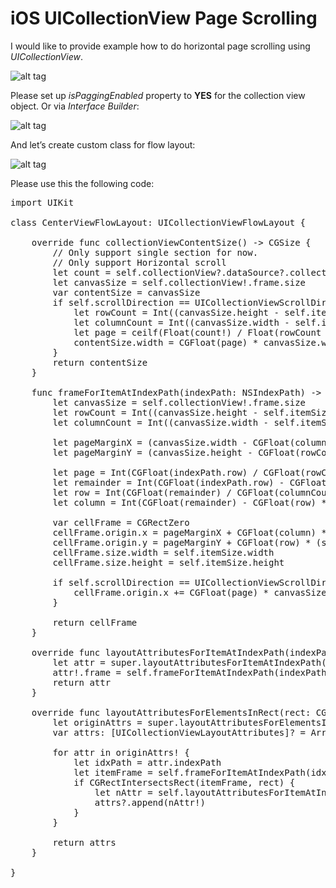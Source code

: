 # iOS UICollectionView Page Scrolling

I would like to provide example how to do horizontal page scrolling using <i>UICollectionView</i>.

![alt tag](https://raw.github.com/maximbilan/UICollectionViewHorizontalPaging/master/img/1.gif)

Please set up <i>isPaggingEnabled</i> property to <b>YES</b> for the collection view object. Or via <i>Interface Builder</i>:

![alt tag](https://raw.github.com/maximbilan/UICollectionViewHorizontalPaging/master/img/2.png)

And let’s create custom class for flow layout:

![alt tag](https://raw.github.com/maximbilan/UICollectionViewHorizontalPaging/master/img/3.png)

Please use this the following code:

<pre>
import UIKit

class CenterViewFlowLayout: UICollectionViewFlowLayout {
	
	override func collectionViewContentSize() -> CGSize {
		// Only support single section for now.
		// Only support Horizontal scroll
		let count = self.collectionView?.dataSource?.collectionView(self.collectionView!, numberOfItemsInSection: 0)
		let canvasSize = self.collectionView!.frame.size
		var contentSize = canvasSize
		if self.scrollDirection == UICollectionViewScrollDirection.Horizontal {
			let rowCount = Int((canvasSize.height - self.itemSize.height) / (self.itemSize.height + self.minimumInteritemSpacing) + 1)
			let columnCount = Int((canvasSize.width - self.itemSize.width) / (self.itemSize.width + self.minimumLineSpacing) + 1)
			let page = ceilf(Float(count!) / Float(rowCount * columnCount))
			contentSize.width = CGFloat(page) * canvasSize.width
		}
		return contentSize
	}
	
	func frameForItemAtIndexPath(indexPath: NSIndexPath) -> CGRect {
		let canvasSize = self.collectionView!.frame.size
		let rowCount = Int((canvasSize.height - self.itemSize.height) / (self.itemSize.height + self.minimumInteritemSpacing) + 1)
		let columnCount = Int((canvasSize.width - self.itemSize.width) / (self.itemSize.width + self.minimumLineSpacing) + 1)
		
		let pageMarginX = (canvasSize.width - CGFloat(columnCount) * self.itemSize.width - (columnCount > 1 ? CGFloat(columnCount - 1) * self.minimumLineSpacing : 0)) / 2.0
		let pageMarginY = (canvasSize.height - CGFloat(rowCount) * self.itemSize.height - (rowCount > 1 ? CGFloat(rowCount - 1) * self.minimumInteritemSpacing : 0)) / 2.0
		
		let page = Int(CGFloat(indexPath.row) / CGFloat(rowCount * columnCount))
		let remainder = Int(CGFloat(indexPath.row) - CGFloat(page) * CGFloat(rowCount * columnCount))
		let row = Int(CGFloat(remainder) / CGFloat(columnCount))
		let column = Int(CGFloat(remainder) - CGFloat(row) * CGFloat(columnCount))
		
		var cellFrame = CGRectZero
		cellFrame.origin.x = pageMarginX + CGFloat(column) * (self.itemSize.width + self.minimumLineSpacing)
		cellFrame.origin.y = pageMarginY + CGFloat(row) * (self.itemSize.height + self.minimumInteritemSpacing)
		cellFrame.size.width = self.itemSize.width
		cellFrame.size.height = self.itemSize.height
		
		if self.scrollDirection == UICollectionViewScrollDirection.Horizontal {
			cellFrame.origin.x += CGFloat(page) * canvasSize.width
		}
		
		return cellFrame
	}
	
	override func layoutAttributesForItemAtIndexPath(indexPath: NSIndexPath) -> UICollectionViewLayoutAttributes? {
		let attr = super.layoutAttributesForItemAtIndexPath(indexPath)?.copy() as! UICollectionViewLayoutAttributes?
		attr!.frame = self.frameForItemAtIndexPath(indexPath)
		return attr
	}
	
	override func layoutAttributesForElementsInRect(rect: CGRect) -> [UICollectionViewLayoutAttributes]? {
		let originAttrs = super.layoutAttributesForElementsInRect(rect)
		var attrs: [UICollectionViewLayoutAttributes]? = Array<UICollectionViewLayoutAttributes>()
		
		for attr in originAttrs! {
			let idxPath = attr.indexPath
			let itemFrame = self.frameForItemAtIndexPath(idxPath)
			if CGRectIntersectsRect(itemFrame, rect) {
				let nAttr = self.layoutAttributesForItemAtIndexPath(idxPath)
				attrs?.append(nAttr!)
			}
		}
		
		return attrs
	}
	
}
</pre>
